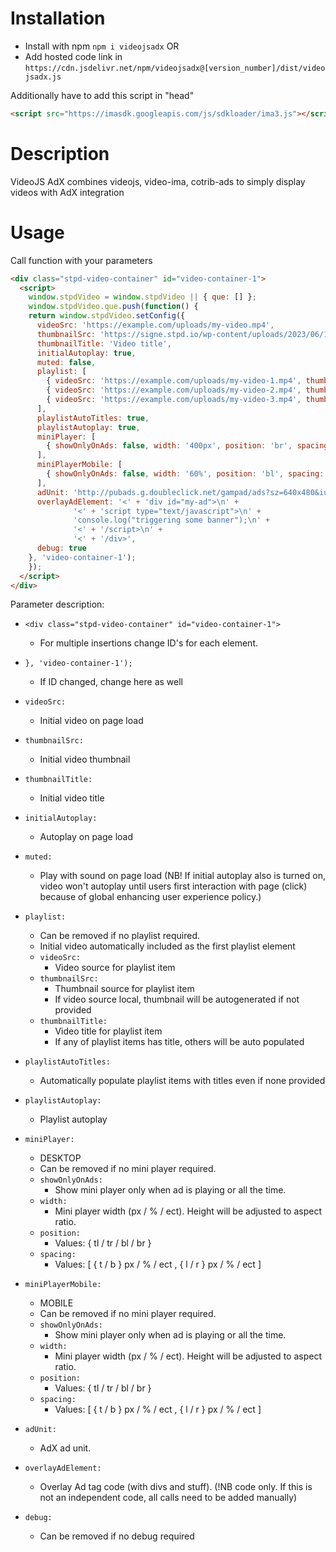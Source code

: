 # Installation
- Install with npm
  `npm i videojsadx` OR
- Add hosted code link in <head>
  `https://cdn.jsdelivr.net/npm/videojsadx@[version_number]/dist/videojsadx.js`

Additionally have to add this script in "head" 
```html
<script src="https://imasdk.googleapis.com/js/sdkloader/ima3.js"></script>
``` 

# Description
VideoJS AdX combines videojs, video-ima, cotrib-ads to simply display videos with AdX integration

# Usage
Call function with your parameters

```html
<div class="stpd-video-container" id="video-container-1">
  <script>
    window.stpdVideo = window.stpdVideo || { que: [] };
    window.stpdVideo.que.push(function() {
    return window.stpdVideo.setConfig({
      videoSrc: 'https://example.com/uploads/my-video.mp4',
      thumbnailSrc: 'https://signe.stpd.io/wp-content/uploads/2023/06/1667-11.jpg',
      thumbnailTitle: 'Video title',
      initialAutoplay: true,
      muted: false,
      playlist: [
        { videoSrc: 'https://example.com/uploads/my-video-1.mp4', thumbnailSrc: 'https://example.com/uploads/my-video-thumbnail-1.jpg', thumbnailTitle:'Video title 1' },
        { videoSrc: 'https://example.com/uploads/my-video-2.mp4', thumbnailSrc: 'https://example.com/uploads/my-video-thumbnail-2.jpg' },
        { videoSrc: 'https://example.com/uploads/my-video-3.mp4', thumbnailSrc: 'https://example.com/uploads/my-video-thumbnail-3.jpg' }
      ],
      playlistAutoTitles: true,
      playlistAutoplay: true,
      miniPlayer: [
        { showOnlyOnAds: false, width: '400px', position: 'br', spacing: ['50px', '50px'] }
      ],
      miniPlayerMobile: [
        { showOnlyOnAds: false, width: '60%', position: 'bl', spacing: ['100px', '50%'] }
      ],
      adUnit: 'http://pubads.g.doubleclick.net/gampad/ads?sz=640x480&iu=/124319096/external/ad_rule_samples&ciu_szs=300x250&ad_rule=1&impl=s&gdfp_req=1&env=vp&output=xml_vmap1&unviewed_position_start=1&cust_params=sample_ar%3Dpremidpostpod%26deployment%3Dgmf-js&cmsid=496&vid=short_onecue&correlator=',
      overlayAdElement: '<' + 'div id="my-ad">\n' +
              '<' + 'script type="text/javascript">\n' +
              'console.log("triggering some banner");\n' +
              '<' + '/script>\n' +
              '<' + '/div>',
      debug: true
    }, 'video-container-1');
    });
  </script>
</div>
```

Parameter description:
- `<div class="stpd-video-container" id="video-container-1">`
  - For multiple insertions change ID's for each element.
- `}, 'video-container-1');`
  - If ID changed, change here as well


- `videoSrc:`
  - Initial video on page load
- `thumbnailSrc:`
  - Initial video thumbnail
- `thumbnailTitle:`
  - Initial video title
- `initialAutoplay:`
  - Autoplay on page load
- `muted:`
  - Play with sound on page load (NB! If initial autoplay also is turned on, video won't autoplay until users first interaction with page (click) because of global enhancing user experience policy.)
- `playlist:`
  - Can be removed if no playlist required.
  - Initial video automatically included as the first playlist element
  - `videoSrc:`
    - Video source for playlist item
  - `thumbnailSrc:`
    - Thumbnail source for playlist item
    - If video source local, thumbnail will be autogenerated if not provided
  - `thumbnailTitle:`
    - Video title for playlist item
    - If any of playlist items has title, others will be auto populated
- `playlistAutoTitles:`
  - Automatically populate playlist items with titles even if none provided
- `playlistAutoplay:`
  - Playlist autoplay
- `miniPlayer:`
  - DESKTOP
  - Can be removed if no mini player required. 
  - `showOnlyOnAds:`
    - Show mini player only when ad is playing or all the time.
  - `width:`
    - Mini player width (px / % / ect). Height will be adjusted to aspect ratio.
  - `position:`
    - Values: { tl / tr / bl / br }
  - `spacing:`
    - Values: [ { t / b } px / % / ect , { l / r } px / % / ect ]
- `miniPlayerMobile:`
  - MOBILE
  - Can be removed if no mini player required.
  - `showOnlyOnAds:`
    - Show mini player only when ad is playing or all the time.
  - `width:`
    - Mini player width (px / % / ect). Height will be adjusted to aspect ratio.
  - `position:`
    - Values: { tl / tr / bl / br }
  - `spacing:`
    - Values: [ { t / b } px / % / ect , { l / r } px / % / ect ]
- `adUnit:`
  - AdX ad unit.
- `overlayAdElement:`
  - Overlay Ad tag code (with divs and stuff). (!NB <body> code only. If this is not an independent code, all <head> calls need to be added manually)
- `debug:`
  - Can be removed if no debug required

